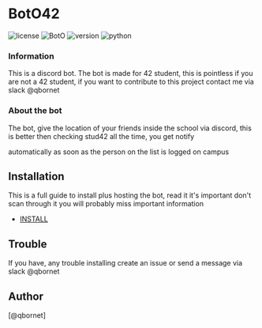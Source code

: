 # BotO42

![license](https://img.shields.io/badge/license-BSD-brightgreen)
![BotO](https://img.shields.io/badge/BotO-working-green)
![version](https://img.shields.io/badge/version-alpha-blue)
![python](https://img.shields.io/badge/python-3.8.10%2B-blue)

### Information
This is a discord bot.
The bot is made for 42 student, this is pointless if you are not a 42 student, if you want to contribute to this project contact me via slack @qbornet

### About the bot

The bot, give the location of your friends inside the school via discord, this is better then checking stud42 all the time, you get notify 

automatically as soon as the person on the list is logged on campus

## Installation

This is a full guide to install plus hosting the bot, read it it's important don't scan through it you will probably miss important information
- [INSTALL](INSTALL.md)

## Trouble

If you have, any trouble installing create an issue or send a message via slack @qbornet

## Author
[@qbornet]
